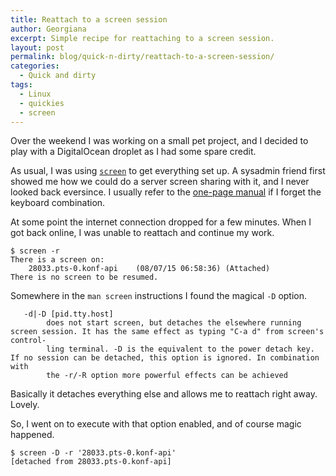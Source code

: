 ```yaml
---
title: Reattach to a screen session
author: Georgiana
excerpt: Simple recipe for reattaching to a screen session.
layout: post
permalink: blog/quick-n-dirty/reattach-to-a-screen-session/
categories:
  - Quick and dirty
tags:
  - Linux
  - quickies
  - screen
---
```

Over the weekend I was working on a small pet project, and I decided to play with a DigitalOcean droplet as I had some spare credit.

As usual, I was using [`screen`][1] to get everything set up. A sysadmin friend first showed me how we could do a server screen sharing with it, and I never looked back eversince. I usually refer to the [one-page manual][2] if I forget the keyboard combination.

At some point the internet connection dropped for a few minutes. When I got back online, I was unable to reattach and continue my work.

    $ screen -r
    There is a screen on:
        28033.pts-0.konf-api    (08/07/15 06:58:36) (Attached)
    There is no screen to be resumed.


Somewhere in the `man screen` instructions I found the magical `-D` option.

       -d|-D [pid.tty.host]
            does not start screen, but detaches the elsewhere running screen session. It has the same effect as typing "C-a d" from screen's control-
            ling terminal. -D is the equivalent to the power detach key.  If no session can be detached, this option is ignored. In combination  with
            the -r/-R option more powerful effects can be achieved


Basically it detaches everything else and allows me to reattach right away. Lovely.

So, I went on to execute with that option enabled, and of course magic happened.

    $ screen -D -r '28033.pts-0.konf-api'
    [detached from 28033.pts-0.konf-api]

 [1]: http://www.gnu.org/software/screen/
 [2]: http://www.gnu.org/software/screen/manual/screen.html
